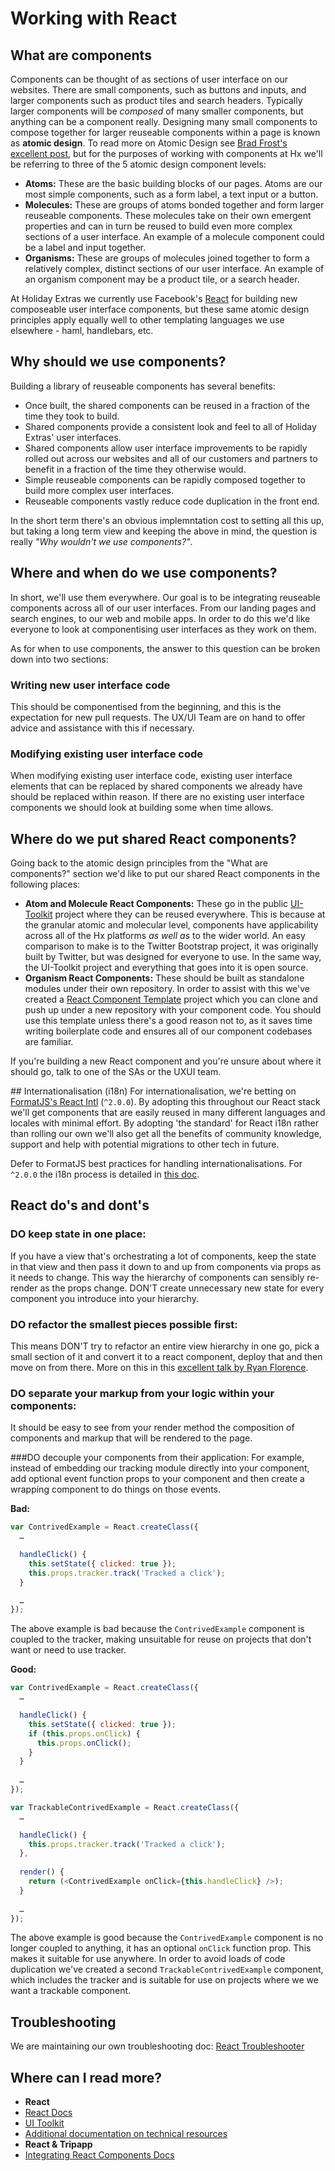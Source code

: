 # Working with React

## What are components
Components can be thought of as sections of user interface on our websites. There are small components, such as buttons and inputs, and larger components such as product tiles and search headers. Typically larger components will be _composed_ of many smaller components, but anything can be a component really. Designing many small components to compose together for larger reuseable components within a page is known as **atomic design**. To read more on Atomic Design see [Brad Frost's excellent post](http://bradfrost.com/blog/post/atomic-web-design/), but for the purposes of working with components at Hx we'll be referring to three of the 5 atomic design component levels:

 - **Atoms:** These are the basic building blocks of our pages. Atoms are our most simple components, such as a form label, a text input or a button.
 - **Molecules:** These are groups of atoms bonded together and form larger reuseable components. These molecules take on their own emergent properties and can in turn be reused to build even more complex sections of a user interface. An example of a molecule component could be a label and input together.
 - **Organisms:** These are groups of molecules joined together to form a relatively complex, distinct sections of our user interface. An example of an organism component may be a product tile, or a search header.

At Holiday Extras we currently use Facebook's [React](https://facebook.github.io/react/index.html) for building new composeable user interface components, but these same atomic design principles apply equally well to other templating languages we use elsewhere - haml, handlebars, etc. 

## Why should we use components?
Building a library of reuseable components has several benefits:

 - Once built, the shared components can be reused in a fraction of the time they took to build.
 - Shared components provide a consistent look and feel to all of Holiday Extras' user interfaces.
 - Shared components allow user interface improvements to be rapidly rolled out across our websites and all of our customers and partners to benefit in a fraction of the time they otherwise would.
 - Simple reuseable components can be rapidly composed together to build more complex user interfaces.
 - Reuseable components vastly reduce code duplication in the front end.

In the short term there's an obvious implemntation cost to setting all this up, but taking a long term view and keeping the above in mind, the question is really *"Why wouldn't we use components?"*.

## Where and when do we use components?
In short, we'll use them everywhere. Our goal is to be integrating reuseable components across all of our user interfaces. From our landing pages and search engines, to our web and mobile apps. In order to do this we'd like everyone to look at componentising user interfaces as they work on them.

As for when to use components, the answer to this question can be broken down into two sections:

### Writing new user interface code
This should be componentised from the beginning, and this is the expectation for new pull requests. The UX/UI Team are on hand to offer advice and assistance with this if necessary.

### Modifying existing user interface code
When modifying existing user interface code, existing user interface elements that can be replaced by shared components we already have should be replaced within reason. If there are no existing user interface components we should look at building some when time allows.

## Where do we put shared React components?
Going back to the atomic design principles from the "What are components?" section we'd like to put our shared React components in the following places:

 - **Atom and Molecule React Components:** These go in the public [UI-Toolkit](https://github.com/holidayextras/ui-toolkit) project where they can be reused everywhere. This is because at the granular atomic and molecular level, components have applicability across all of the Hx platforms _as well as_ to the wider world. An easy comparison to make is to the Twitter Bootstrap project, it was originally built by Twitter, but was designed for everyone to use. In the same way, the UI-Toolkit project and everything that goes into it is open source.
 - **Organism React Components:** These should be built as standalone modules under their own repository. In order to assist with this we've created a [React Component Template](https://github.com/holidayextras/react-component-template) project which you can clone and push up under a new repository with your component code. You should use this template unless there's a good reason not to, as it saves time writing boilerplate code and ensures all of our component codebases are familiar.
 
If you're building a new React component and you're unsure about where it should go, talk to one of the SAs or the UXUI team.

## Internationalisation (i18n)
For internationalisation, we're betting on [FormatJS's React Intl](http://formatjs.io/react/) (`^2.0.0`). By adopting this throughout our React stack we'll get components that are easily reused in many different languages and locales with minimal effort. By adopting 'the standard' for React i18n rather than rolling our own we'll also get all the benefits of community knowledge, support and help with potential migrations to other tech in future.

Defer to FormatJS best practices for handling internationalisations. For `^2.0.0` the i18n process is detailed in [this doc](https://github.com/yahoo/react-intl/issues/162).

## React do's and dont's

### DO keep state in one place:
If you have a view that's orchestrating a lot of components, keep the state in that view and then pass it down to and up from components via props as it needs to change. This way the hierarchy of components can sensibly re-render as the props change. DON'T create unnecessary new state for every component you introduce into your hierarchy.

### DO refactor the smallest pieces possible first:
This means DON'T try to refactor an entire view hierarchy in one go, pick a small section of it and convert it to a react component, deploy that and then move on from there. More on this in this [excellent talk by Ryan Florence](https://www.youtube.com/watch?v=BF58ZJ1ZQxY).

### DO separate your markup from your logic within your components:
It should be easy to see from your render method the composition of components and markup that will be rendered to the page.

###DO decouple your components from their application:
For example, instead of embedding our tracking module directly into your component, add optional event function props to your component and then create a wrapping component to do things on those events.

**Bad:** 

```javascript
var ContrivedExample = React.createClass({
  … 

  handleClick() {
	this.setState({ clicked: true });
	this.props.tracker.track('Tracked a click');
  }

  …
});
```
The above example is bad because the `ContrivedExample` component is coupled to the tracker, making unsuitable for reuse on projects that don't want or need to use tracker.

**Good:**

```javascript
var ContrivedExample = React.createClass({
  …

  handleClick() {
    this.setState({ clicked: true });
    if (this.props.onClick) {
      this.props.onClick();
    }
  }
	
  …
});

var TrackableContrivedExample = React.createClass({
  …

  handleClick() {
    this.props.tracker.track('Tracked a click');
  },
	
  render() {
    return (<ContrivedExample onClick={this.handleClick} />);
  }
  
  …
});
```
The above example is good because the `ContrivedExample` component is no longer coupled to anything, it has an optional `onClick` function prop. This makes it suitable for use anywhere. In order to avoid loads of code duplication we've created a second `TrackableContrivedExample` component, which includes the tracker and is suitable for use on projects where we we want a trackable component.

## Troubleshooting
We are maintaining our own troubleshooting doc: [React Troubleshooter](react-troubleshooter.md)

## Where can I read more?

 - **React**
  - [React Docs](http://facebook.github.io/react/)
  - [UI Toolkit](http://hungrygeek.holidayextras.co.uk/ui-toolkit/)
  - [Additional documentation on technical resources](https://github.com/holidayextras/culture/blob/master/technical-resources.md)
 - **React & Tripapp**
  - [Integrating React Components Docs](https://github.com/holidayextras/tripapplite/blob/master/doc/REACT_COMPONENTS.md)
